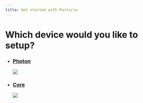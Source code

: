 ```yaml
---
title: Get started with Particle
---
```


<h1 class="choose-device-header">Which device would you like to setup?</h1>

<ul class="devices">
  <a href="/guide/photon">
    <li class="device" id="photon">
      <h3>Photon</h3>
      <img src="{{assets}}/images/photon-new.jpg"/>
    </li>
  </a>
  <a href="/guide/core">
    <li class="device">
      <h3>Core</h3>
      <img src="{{assets}}/images/core.png"/>
    </li>
  </a>
</ul>
